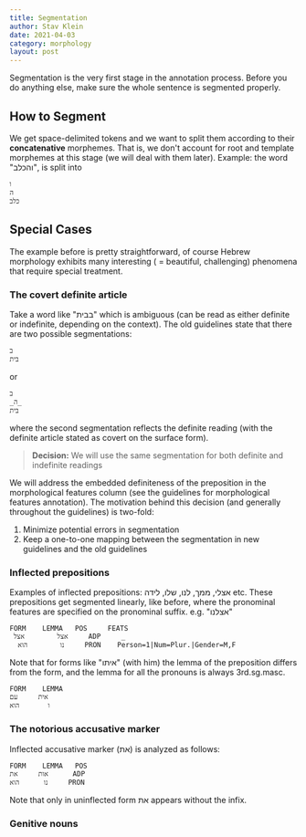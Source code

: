 ```yaml
---
title: Segmentation
author: Stav Klein
date: 2021-04-03
category: morphology
layout: post
---
```

Segmentation is the very first stage in the annotation process. Before you do anything else, make sure the whole sentence is segmented properly.

## How to Segment
We get space-delimited tokens and we want to split them according to their **concatenative** morphemes. That is, we don't account for root and template morphemes at this stage (we will deal with them later).
Example: the word "והכלב", is split into

    ו
    ה
    כלב

## Special Cases
The example before is pretty straightforward, of course Hebrew morphology exhibits many interesting ( = beautiful, challenging) phenomena that require special treatment.

### The covert definite article
Take a word like "בבית" which is ambiguous (can be read as either definite or indefinite, depending on the context). The old guidelines state that there are two possible segmentations:

    ב
    בית
   or
   

    ב
    _ה_
    בית
where the second segmentation reflects the definite reading (with the definite article stated as covert on the surface form).

> **Decision:** We will use the same segmentation for both definite and indefinite readings

We will address the embedded definiteness of the preposition in the morphological features column (see the guidelines for morphological features annotation). The motivation behind this decision (and generally throughout the guidelines) is two-fold:

 1. Minimize potential errors in segmentation
 2. Keep a one-to-one mapping between the segmentation in new guidelines and the old guidelines

### Inflected prepositions
Examples of inflected prepositions: אצלי, ממך, לנו, שלו, לידה etc.
These prepositions get segmented linearly, like before, where the pronominal features are specified on the pronominal suffix. e.g. "אצלנו"

    FORM	LEMMA 	POS		FEATS
     אצל		אצל		ADP 	_
	  נו		הוא		PRON	Person=1|Num=Plur.|Gender=M,F
 Note that for forms like "איתו" (with him) the lemma of the preposition differs from the form, and the lemma for all the pronouns is always 3rd.sg.masc.
 
	FORM	LEMMA
    אית		עם
    ו		הוא

### The notorious accusative marker
Inflected accusative marker (את) is analyzed as follows:

    FORM	LEMMA	POS
    אות		את		ADP
    נו		הוא		PRON
Note that only in uninflected form את appears without the infix.

### Genitive nouns

